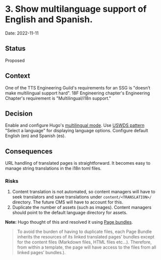# 3. Show multilanguage support of English and Spanish.

Date: 2022-11-11

## Status

Proposed

## Context

One of the TTS Engineering Guild's requirements for an SSG is "doesn’t make multilingual support hard". 18F Engineering chapter's Engineering Chapter's requirement is "Multilingual/i18n support."

## Decision

Enable and configure Hugo's [multilingual mode](https://gohugo.io/content-management/multilingual/#translation-of-strings). Use [USWDS pattern](https://federalist-ead78f8d-8948-417c-a957-c21ec5617a57.app.cloud.gov/preview/uswds/uswds-site/jb-patterns-complete-a-profile/patterns/language-selector/two-languages/) "Select a language" for displaying language options. Configure default English (en) and Spanish (es).

## Consequences

URL handling of translated pages is straightforward. It becomes easy to manage string translations in the i18n toml files.

### Risks

1. Content translation is not automated, so content managers will have to seek translators and save translations under `content/<TRANSLATION>/` directory. The future CMS will have to account for this.
2. Duplicate the number of assets (such as images). Content managers should point to the default language directory for assets.

  **Note:** Hugo thought of this and resolved it using [Page bundles](https://gohugo.io/content-management/multilingual/#page-bundles).
  > To avoid the burden of having to duplicate files, each Page Bundle inherits the resources of its linked translated pages’ bundles except for the content files (Markdown files, HTML files etc…). Therefore, from within a template, the page will have access to the files from all linked pages’ bundles.).
